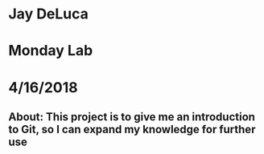 # Jay DeLuca
# Monday Lab
# 4/16/2018

## About: This project is to give me an introduction to Git, so I can expand my knowledge for further use